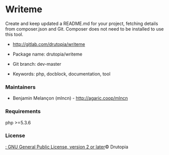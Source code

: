 <!-- writeme -->
Writeme
=======

Create and keep updated a README.md for your project, fetching details from composer.json and Git. Composer does not need to be installed to use this tool.

* http://gitlab.com/drutopia/writeme

* Package name: drutopia/writeme

* Git branch: dev-master

* Keywords: php, docblock, documentation, tool



### Maintainers


 * Benjamin Melançon (mlncn) - http://agaric.coop/mlncn

### Requirements
php >=5.3.6


### License

[: GNU General Public License, version 2 or later](https://www.gnu.org/licenses/old-licenses/gpl-2.0.html)© Drutopia
<!-- endwriteme -->
